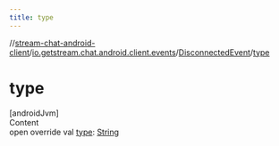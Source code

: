```yaml
---
title: type
---
```

//[stream-chat-android-client](../../../index.md)/[io.getstream.chat.android.client.events](../index.md)/[DisconnectedEvent](index.md)/[type](type.md)



# type  
[androidJvm]  
Content  
open override val [type](type.md): [String](https://kotlinlang.org/api/latest/jvm/stdlib/kotlin/-string/index.html)  



